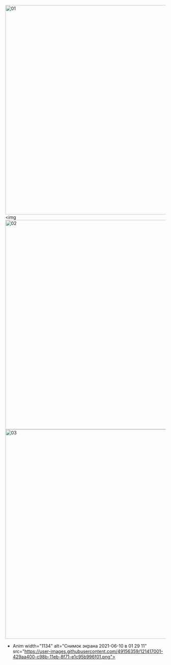 <img width="658" alt="01" src="https://user-images.githubusercontent.com/49156359/121416630-d3bd4b00-c98a-11eb-97c0-259a3b7b9006.png"><img 
<img width="658" alt="02" src="https://user-images.githubusercontent.com/49156359/121416654-da4bc280-c98a-11eb-9216-e07a12f790bc.png">
<img width="658" alt="03" src="https://user-images.githubusercontent.com/49156359/121416667-dd46b300-c98a-11eb-81d3-3998f7ba45ee.png">
- Anim
width="1134" alt="Снимок экрана 2021-06-10 в 01 29 11" src="https://user-images.githubusercontent.com/49156359/121417001-429aa400-c98b-11eb-8f71-e1c95b996f01.png">

